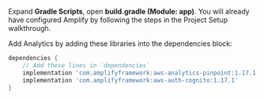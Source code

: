 Expand **Gradle Scripts**, open **build.gradle (Module: app)**. You will already have configured Amplify by following the steps in the Project Setup walkthrough.

Add Analytics by adding these libraries into the dependencies block:

```groovy
dependencies {
    // Add these lines in `dependencies`
    implementation 'com.amplifyframework:aws-analytics-pinpoint:1.17.1'
    implementation 'com.amplifyframework:aws-auth-cognito:1.17.1'
}
```
